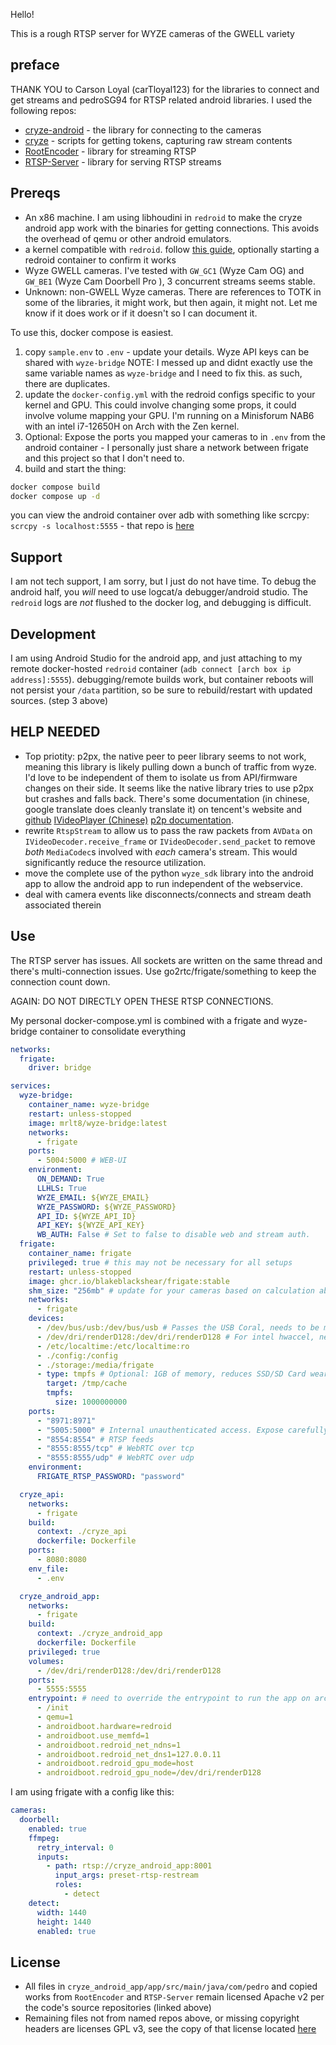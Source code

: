 Hello!

This is a rough RTSP server for WYZE cameras of the GWELL variety

## preface
THANK YOU to Carson Loyal (carTloyal123) for the libraries to connect and get streams and pedroSG94 for RTSP related android libraries. I used the following repos:
- [cryze-android](https://github.com/carTloyal123/cryze-android) - the library for connecting to the cameras
- [cryze](https://github.com/carTloyal123/cryze) - scripts for getting tokens, capturing raw stream contents
- [RootEncoder](https://github.com/pedroSG94/RootEncoder) - library for streaming RTSP
- [RTSP-Server](https://github.com/pedroSG94/RTSP-Server) - library for serving RTSP streams

## Prereqs
- An x86 machine. I am using libhoudini in `redroid` to make the cryze android app work with the binaries for getting connections. This avoids the overhead of qemu or other android emulators.
- a kernel compatible with `redroid`. follow [this guide](https://github.com/remote-android/redroid-doc/blob/master/deploy/README.md), optionally starting a redroid container to confirm it works
- Wyze GWELL cameras. I've tested with `GW_GC1` (Wyze Cam OG) and `GW_BE1` (Wyze Cam Doorbell Pro	), 3 concurrent streams seems stable.
- Unknown: non-GWELL Wyze cameras. There are references to TOTK in some of the libraries, it might work, but then again, it might not. Let me know if it does work or if it doesn't so I can document it.

To use this, docker compose is easiest.
1) copy `sample.env` to `.env` - update your details. Wyze API keys can be shared with `wyze-bridge` NOTE: I messed up and didnt exactly use the same variable names as `wyze-bridge` and I need to fix this. as such, there are duplicates.
2) update the `docker-config.yml` with the redroid configs specific to your kernel and GPU. This could involve changing some props, it could involve volume mapping your GPU. I'm running on a Minisforum NAB6 with an intel i7-12650H on Arch with the Zen kernel.
3) Optional: Expose the ports you mapped your cameras to in `.env` from the android container - I personally just share a network between frigate and this project so that I don't need to.
4) build and start the thing:
```bash
docker compose build
docker compose up -d
```

you can view the android container over adb with something like scrcpy: `scrcpy -s localhost:5555` - that repo is [here](https://github.com/Genymobile/scrcpy)

## Support
I am not tech support, I am sorry, but I just do not have time. To debug the android half, you _will_ need to use logcat/a debugger/android studio. The `redroid` logs are _not_ flushed to the docker log, and debugging is difficult. 

## Development
I am using Android Studio for the android app, and just attaching to my remote docker-hosted `redroid` container (`adb connect [arch box ip address]:5555`). debugging/remote builds work, but container reboots will not persist your `/data` partition, so be sure to rebuild/restart with updated sources. (step 3 above)

## HELP NEEDED
- Top priotity: p2px, the native peer to peer library seems to not work, meaning this library is likely pulling down a bunch of traffic from wyze. I'd love to be independent of them to isolate us from API/firmware changes on their side. It seems like the native library tries to use p2px but crashes and falls back. There's some documentation (in chinese, google translate does cleanly translate it) on tencent's website and [github](https://github.com/tencentyun/) [IVideoPlayer (Chinese)](https://github.com/tencentyun/qcloud-documents/blob/ef02d912065fe452bba6a11c292cef2f306fe127/product/%E7%89%A9%E8%81%94%E7%BD%91/%E7%89%A9%E8%81%94%E7%BD%91%E6%99%BA%E8%83%BD%E8%A7%86%E9%A2%91%E6%9C%8D%E5%8A%A1/%E5%BA%94%E7%94%A8%E7%AB%AF%E6%8E%A5%E5%85%A5%E6%89%8B%E5%86%8C/%E5%AE%89%E5%8D%93%E5%BA%94%E7%94%A8%E7%AB%AF%E6%8E%A5%E5%85%A5/%E5%A4%9A%E5%AA%92%E4%BD%93.md) [p2p documentation](https://github.com/tencentyun/qcloud-documents/blob/ef02d912065fe452bba6a11c292cef2f306fe127/product/%E7%89%A9%E8%81%94%E7%BD%91/%E7%89%A9%E8%81%94%E7%BD%91%E6%99%BA%E8%83%BD%E8%A7%86%E9%A2%91%E6%9C%8D%E5%8A%A1/%E8%AE%BE%E5%A4%87%E6%8E%A5%E5%85%A5%E6%89%8B%E5%86%8CV2/P2P%20%E4%BC%A0%E8%BE%93%E6%A8%A1%E5%9D%97.md). 
- rewrite `RtspStream` to allow us to pass the raw packets from `AVData` on `IVideoDecoder.receive_frame` or `IVideoDecoder.send_packet` to remove _both_ `MediaCodec`s involved with _each_ camera's stream. This would significantly reduce the resource utilization.
- move the complete use of the python `wyze_sdk` library into the android app to allow the android app to run independent of the webservice.
- deal with camera events like disconnects/connects and stream death associated therein

## Use
The RTSP server has issues. All sockets are written on the same thread and there's multi-connection issues. Use go2rtc/frigate/something to keep the connection count down.

AGAIN: DO NOT DIRECTLY OPEN THESE RTSP CONNECTIONS.

My personal docker-compose.yml is combined with a frigate and wyze-bridge container to consolidate everything

```yaml
networks:
  frigate:
    driver: bridge

services:
  wyze-bridge:
    container_name: wyze-bridge
    restart: unless-stopped
    image: mrlt8/wyze-bridge:latest
    networks:
      - frigate
    ports:
      - 5004:5000 # WEB-UI
    environment:
      ON_DEMAND: True
      LLHLS: True
      WYZE_EMAIL: ${WYZE_EMAIL}
      WYZE_PASSWORD: ${WYZE_PASSWORD}
      API_ID: ${WYZE_API_ID}
      API_KEY: ${WYZE_API_KEY}
      WB_AUTH: False # Set to false to disable web and stream auth.
  frigate:
    container_name: frigate
    privileged: true # this may not be necessary for all setups
    restart: unless-stopped
    image: ghcr.io/blakeblackshear/frigate:stable
    shm_size: "256mb" # update for your cameras based on calculation above
    networks:
      - frigate
    devices:
      - /dev/bus/usb:/dev/bus/usb # Passes the USB Coral, needs to be modified for other versions
      - /dev/dri/renderD128:/dev/dri/renderD128 # For intel hwaccel, needs to be updated for your har>    volumes:
      - /etc/localtime:/etc/localtime:ro
      - ./config:/config
      - ./storage:/media/frigate
      - type: tmpfs # Optional: 1GB of memory, reduces SSD/SD Card wear
        target: /tmp/cache
        tmpfs:
          size: 1000000000
    ports:
      - "8971:8971"
      - "5005:5000" # Internal unauthenticated access. Expose carefully.
      - "8554:8554" # RTSP feeds
      - "8555:8555/tcp" # WebRTC over tcp
      - "8555:8555/udp" # WebRTC over udp
    environment:
      FRIGATE_RTSP_PASSWORD: "password"

  cryze_api:
    networks:
      - frigate
    build:
      context: ./cryze_api
      dockerfile: Dockerfile
    ports:
      - 8080:8080
    env_file:
      - .env

  cryze_android_app:
    networks:
      - frigate
    build:
      context: ./cryze_android_app
      dockerfile: Dockerfile
    privileged: true
    volumes:
      - /dev/dri/renderD128:/dev/dri/renderD128
    ports:
      - 5555:5555
    entrypoint: # need to override the entrypoint to run the app on arch, see the redroid docs
      - /init
      - qemu=1
      - androidboot.hardware=redroid
      - androidboot.use_memfd=1
      - androidboot.redroid_net_ndns=1
      - androidboot.redroid_net_dns1=127.0.0.11
      - androidboot.redroid_gpu_mode=host
      - androidboot.redroid_gpu_node=/dev/dri/renderD128
```

I am using frigate with a config like this:
```yaml
cameras:
  doorbell:
    enabled: true
    ffmpeg:
      retry_interval: 0
      inputs:
        - path: rtsp://cryze_android_app:8001
          input_args: preset-rtsp-restream
          roles:
            - detect
    detect:
      width: 1440
      height: 1440
      enabled: true
```

## License
- All files in `cryze_android_app/app/src/main/java/com/pedro` and copied works from `RootEncoder` and `RTSP-Server` remain licensed Apache v2 per the code's source repositories (linked above)
- Remaining files not from named repos above, or missing copyright headers are licenses GPL v3, see the copy of that license located [here](LICENSE)
